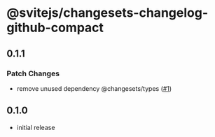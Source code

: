 # @svitejs/changesets-changelog-github-compact

## 0.1.1

### Patch Changes

- remove unused dependency @changesets/types ([#1](https://github.com/svitejs/changesets-changelog-github-compact/pull/1))

## 0.1.0

- initial release
